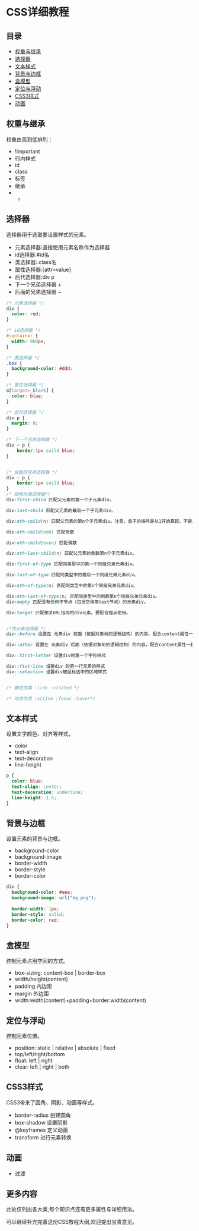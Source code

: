 
# CSS详细教程

## 目录

- [权重与继承](#权重与继承)
- [选择器](#选择器)  
- [文本样式](#文本样式)
- [背景与边框](#背景与边框)
- [盒模型](#盒模型) 
- [定位与浮动](#定位与浮动)
- [CSS3样式](#css3样式)
- [动画](#动画)

## 权重与继承

权重由高到低排列：

- !important
- 行内样式
- id
- class
- 标签
- 继承 
- *

## 选择器

选择器用于选取要设置样式的元素。

- 元素选择器:直接使用元素名称作为选择器
- id选择器:#id名
- 类选择器:.class名  
- 属性选择器:[attr=value]
- 后代选择器:div p
- 下一个兄弟选择器 +
- 后面的兄弟选择器 ~

```css
/* 元素选择器 */
div {
  color: red; 
} 

/* id选择器 */
#container {
  width: 960px;
}

/* 类选择器 */
.box {
  background-color: #ddd;
}

/* 属性选择器 */
a[target=_blank] {
  color: blue;  
}

/* 后代选择器 */
div p {
  margin: 0;
}

/* 下一个兄弟选择器 */
div + p {
    border:1px soild blue;
}


/* 后面的兄弟选择器 */
div ~ p {
    border:1px soild blue;
}
/* 结构为类选择器*/
div:first-child 匹配父元素的第一个子元素div。

div:last-child 匹配父元素的最后一个子元素div。

div:nth-child(n) 匹配父元素的第n个子元素div。注意，盒子的编号是从1开始算起，不是从0开始算起。

div:nth-child(odd) 匹配奇数

div:nth-child(even) 匹配偶数

div:nth-last-child(n) 匹配父元素的倒数第n个子元素div。

div:first-of-type 匹配同类型中的第一个同级兄弟元素div。

div:last-of-type 匹配同类型中的最后一个同级兄弟元素div。

div:nth-of-type(n) 匹配同类型中的第n个同级兄弟元素div。

div:nth-last-of-type(n) 匹配同类型中的倒数第n个同级兄弟元素div。
div:empty 匹配没有任何子节点（包括空格等text节点）的元素div。

div:target 匹配相关URL指向的div元素。要配合锚点使用。


/*伪元素选择器 */
div::before 设置在 元素div 前面（依据对象树的逻辑结构）的内容，配合content属性一起使用。

div::after 设置在 元素div 后面（依据对象树的逻辑结构）的内容，配合content属性一起使用。

div::first-letter 设置div的第一个字符样式

div::fist-line 设置div 的第一行元素的样式
div::selection 设置div被鼠标选中的区域样式


/* 静态伪类 :link :visited */

/* 动态伪类 :active :focus :hover*/
```

## 文本样式

设置文字颜色、对齐等样式。

- color 
- text-align 
- text-decoration
- line-height

```css
p {
  color: blue;
  text-align: center;
  text-decoration: underline;
  line-height: 1.5;
}
```

## 背景与边框 

设置元素的背景与边框。

- background-color
- background-image  
- border-width
- border-style 
- border-color

```css
div {
  background-color: #eee;
  background-image: url("bg.png");
  
  border-width: 1px;
  border-style: solid;
  border-color: red;
}
```

## 盒模型

控制元素占用空间的方式。

- box-sizing: content-box | border-box
- width/height(content)
- padding 内边距
- margin 外边距
- width:width(content)+padding+border:width(content)

## 定位与浮动

控制元素位置。

- position: static | relative | absolute | fixed
- top/left/right/bottom
- float: left | right  
- clear: left | right | both

## CSS3样式

CSS3带来了圆角、阴影、动画等样式。

- border-radius 创建圆角
- box-shadow 设置阴影
- @keyframes 定义动画
- transform 进行元素转换

## 动画

- 过渡

## 更多内容

此处仅列出各大类,每个知识点还有更多属性与详细用法。

可以继续补充完善这份CSS教程大纲,欢迎提出宝贵意见。
